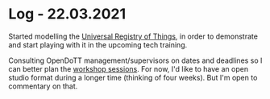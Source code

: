 # Log - 22.03.2021

Started modelling the [Universal Registry of Things](../prototyping/universal-registry), in order to demonstrate and start playing with it in the upcoming tech training.

Consulting OpenDoTT management/supervisors on dates and deadlines so I can better plan the [workshop sessions](../workshops/lab). For now, I'd like to have an open studio format during a longer time (thinking of four weeks). But I'm open to commentary on that.
